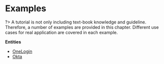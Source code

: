# Examples

?> A tutorial is not only including text-book knowledge and guideline. Therefore, a number of examples are provided in this chapter. Different use cases for real application are covered in each example.

**Entities**

- [OneLogin](/onelogin)
- [Okta](/okta)

